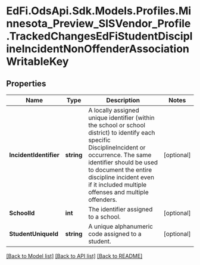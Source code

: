 # EdFi.OdsApi.Sdk.Models.Profiles.Minnesota_Preview_SISVendor_Profile.TrackedChangesEdFiStudentDisciplineIncidentNonOffenderAssociationWritableKey

## Properties

Name | Type | Description | Notes
------------ | ------------- | ------------- | -------------
**IncidentIdentifier** | **string** | A locally assigned unique identifier (within the school or school district) to identify each specific DisciplineIncident or occurrence. The same identifier should be used to document the entire discipline incident even if it included multiple offenses and multiple offenders. | [optional] 
**SchoolId** | **int** | The identifier assigned to a school. | [optional] 
**StudentUniqueId** | **string** | A unique alphanumeric code assigned to a student. | [optional] 

[[Back to Model list]](../README.md#documentation-for-models) [[Back to API list]](../README.md#documentation-for-api-endpoints) [[Back to README]](../README.md)

